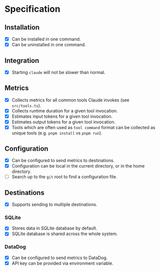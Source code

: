 # Specification

## Installation
- [x] Can be installed in one command.
- [x] Can be uninstalled in one command.

## Integration
- [x] Starting `claude` will not be slower than normal.

## Metrics
- [x] Collects metrics for all common tools Claude invokes (see `src/tools.ts`).
- [x] Collects runtime duration for a given tool invocation.
- [x] Estimates input tokens for a given tool invocation.
- [x] Estimates output tokens for a given tool invocation.
- [x] Tools which are often used as `tool command` format can be collected as unique tools (e.g. `pnpm install` vs `pnpm run`).

## Configuration
- [x] Can be configured to send metrics to destinations.
- [x] Configuration can be local in the current directory, or in the home directory.
- [ ] Search up to the `git` root to find a configuration file.

## Destinations
- [x] Supports sending to multiple destinations.

### SQLite
- [x] Stores data in SQLite database by default.
- [x] SQLite database is shared across the whole system.

### DataDog
- [x] Can be configured to send metrics to DataDog.
- [x] API key can be provided via environment variable.